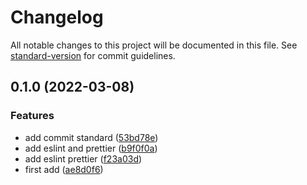 # Changelog

All notable changes to this project will be documented in this file. See [standard-version](https://github.com/conventional-changelog/standard-version) for commit guidelines.

## 0.1.0 (2022-03-08)


### Features

* add commit standard ([53bd78e](https://github.com/xiaorunbao/koa2-demo/commit/53bd78e427e907932702f4c7c525633f973e2eed))
* add eslint and prettier ([b9f0f0a](https://github.com/xiaorunbao/koa2-demo/commit/b9f0f0a77a69598efb782b9fc0f43d7a16b2c3fa))
* add eslint prettier ([f23a03d](https://github.com/xiaorunbao/koa2-demo/commit/f23a03d7a2aca30028432d7bd52f09af815b686a))
* first add ([ae8d0f6](https://github.com/xiaorunbao/koa2-demo/commit/ae8d0f6fc2161efe6029572d7c35b6ea42b02861))
